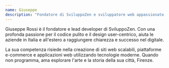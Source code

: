 ```yaml
---
name: Giuseppe
description: "Fondatore di SviluppoZen e sviluppatore web appassionato con sede a Firenze, specializzato in soluzioni digitali custom ad alte prestazioni."
---
```


Giuseppe Rossi è il fondatore e lead developer di SviluppoZen. Con una profonda passione per il codice pulito e il design user-centrico, aiuta le aziende in Italia e all'estero a raggiungere chiarezza e successo nel digitale.

La sua competenza risiede nella creazione di siti web scalabili, piattaforme e-commerce e applicazioni web utilizzando tecnologie moderne. Quando non programma, ama esplorare l'arte e la storia della sua città, Firenze.